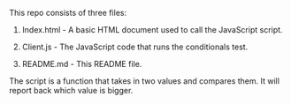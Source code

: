 This repo consists of three files:

1. Index.html - A basic HTML document used to call the JavaScript script.

2. Client.js - The JavaScript code that runs the conditionals test.

3. README.md - This README file.

The script is a function that takes in two values and compares them.  It will report back which value is bigger.
